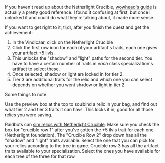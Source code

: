If you haven't read up about the Netherlight Crucible, [wowhead's guide](https://www.wowhead.com/netherlight-crucible-guide) is actually a pretty good reference. I found it confusing at first, but once I unlocked it and could do what they're talking about, it made more sense.

If you want to get right to it, tl;dr, after you finish the quest and get the achievement:

1. In the Vindicaar, click on the Netherlight Crucible
2. Click the first row icon for each of your artifact's traits, each one gives your artifact +5 ilvls.
3. This unlocks the "shadow" and "light" paths for the second tier. You have to have a certain number of traits in *each* class specialization's artifact to select these.
4. Once selected, shadow or light are locked in for tier 2.
5. Tier 3 are additional traits for the relic and which one you can select depends on whether you went shadow or light in tier 2.

Some things to note:

Use the preview box at the top to soulbind a relic in your bag, and find out what tier 2 and tier 3 traits it can have. This locks it in, good for all those relics you were saving.

Raidbots can [sim relics with Netherlight Crucible](https://www.raidbots.com/simbot/relic). Make sure you check the box for "crucible row 1" after you've gotten the +5 ilvls trait for each one (Netherlight foundation). The "Crucible Row 2" drop down has all the "shadow" and "light" traits available. Select the one that you can pick for your relics according to the tree in game. Crucible row 3 has all the artifact traits available to your specialization. Select the ones you have available for each tree of the three for that row.
